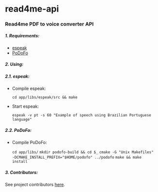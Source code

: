 # read4me-api

### Read4me PDF to voice converter API

##### 1. Requirements:

* [espeak](https://github.com/rhdunn/espeak)
* [PoDoFo](https://github.com/mekentosj/podofo)
    
##### 2. Using:

##### 2.1. espeak:

* Compile espeak:
    
    `cd app/libs/espeak/src && make`
        
* Start espeak:
        
    `espeak -v pt -s 60 "Example of speech using Brazilian Portuguese language"`

##### 2.2. PoDoFo:

* Compile PoDoFo:
    
    `cd app/libs/` 
    `mkdir podofo-build && cd $_`
    `cmake -G "Unix Makefiles" -DCMAKE_INSTALL_PREFIX="$HOME/podofo" ../podofo`
    `make && make install`
    
##### 3. Contributors:

See project contributors [here](https://github.com/read4me/read4me-api/graphs/contributors).

